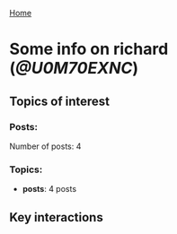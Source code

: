[Home](https://kelu124.github.io/echommunity/)

# Some info on __richard__ (_@U0M70EXNC_)


## Topics of interest

### Posts: 

Number of posts: 4

### Topics:

* __posts__: 4 posts

## Key interactions 

